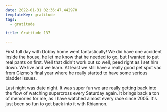 ```yaml
---
date: 2022-01-31 02:36:47.442970
templateKey: gratitude
tags:
  - gratitude

title: Gratitude 137

---
```


First full day with Dobby home went fantastically!   We did have one
accident inside the house, he let me know that he needed to go, but I
wanted to put real pants on first.  Well that didn't work out so well,
peed right as I set him down.  We live and we learn.  At least we still
have a really good pet spot vac from Gizmo's final year where he really
started to have some serious bladder issues.


Last night was date night.  It was super fun we are really getting back
into the flow of watching supercross every Saturday again.  It brings
back a ton of memories for me, as I have watched almost every race since
2005.  It's just been so fun to get back into it with Rhiannon.
